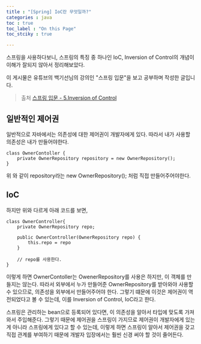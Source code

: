 ```yaml
---
title : "[Spring] IoC란 무엇일까?"
categories : java
toc : true
toc_label : "On this Page"
toc_stciky : true

---
```

스프링을 사용하다보니, 스프링의 특징 중 하나인 IoC, Inversion of Control의 개념이 이해가 잘되지 않아서 정리해보았다.

이 게시물은 유튜브의 백기선님의 강의인 "스프링 입문"을 보고 공부하며 작성한 글입니다.

> 출처
> [스프링 입문 - 5.Inversion of Control](https://www.youtube.com/watch?v=NZ_lPFvu9oU&list=PLfI752FpVCS8_5t29DWnsrL9NudvKDAKY&index=5)

## 일반적인 제어권
일반적으로 자바에서는 의존성에 대한 제어권이 개발자에게 있다. 따라서 내가 사용할 의존성은 내가 만들어야한다.

```
class OwnerContoller {
    private OwnerRepository repository = new OwnerRepository();
}
```
위 와 같이 repository라는 new OwnerRepository(); 처럼 직접 만들어주어야한다.

## IoC
하지만 위와 다르게 아래 코드를 보면,
```
class OwnerController{
    private OwnerRepository repo;
    
    public OwnerController(OwnerRepository repo) {
        this.repo = repo
    }
    
    // repo를 사용한다.
}
```
이렇게 하면 OwnerContoller는 OwenerRepository를 사용은 하지만, 이 객체를 만들지는 않는다. 따라서 외부에서 누가 만들어준 OwnerRepository를 받아와야 사용할 수 있으므로, 의존성을 외부에서 만들어주어야 한다. 그렇기 떄문에 이것은 제어권이 역전되었다고 볼 수 있는데, 이를 Inversion of Control, IoC라고 한다.

스프링은 관리하는 bean으로 등록되어 있다면, 이 의존성을 알아서 타입에 맞도록 가져와서 주입해준다. 그렇기 때문에 제어권을 스프링이 가지므로 제어권이 개발자에게 있는게 아니라 스프링에게 있다고 할 수 있는데, 이렇게 하면 스프링이 알아서 제어권을 갖고 직접 관계를 부여하기 때문에 개발자 입장에서는 훨씬 신경 써야 할 것이 줄어든다.
